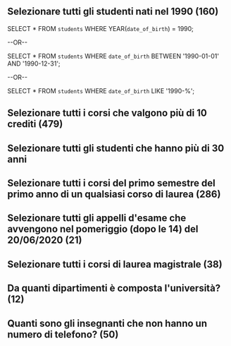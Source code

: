 ## Selezionare tutti gli studenti nati nel 1990 (160)

SELECT * FROM `students` WHERE YEAR(`date_of_birth`) = 1990;

--OR--

SELECT * FROM `students` WHERE `date_of_birth` BETWEEN '1990-01-01' AND '1990-12-31';

--OR--

SELECT * FROM `students` WHERE `date_of_birth` LIKE '1990-%';

## Selezionare tutti i corsi che valgono più di 10 crediti (479)


## Selezionare tutti gli studenti che hanno più di 30 anni


## Selezionare tutti i corsi del primo semestre del primo anno di un qualsiasi corso di laurea (286)


## Selezionare tutti gli appelli d'esame che avvengono nel pomeriggio (dopo le 14) del 20/06/2020 (21)


## Selezionare tutti i corsi di laurea magistrale (38)


## Da quanti dipartimenti è composta l'università? (12)


## Quanti sono gli insegnanti che non hanno un numero di telefono? (50)

